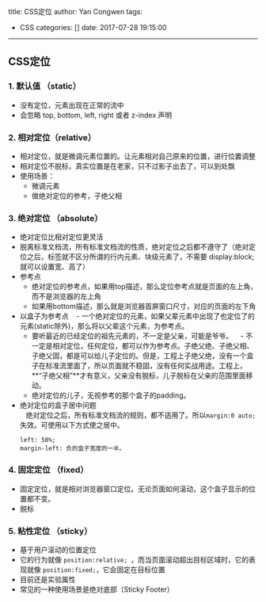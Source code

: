 title: CSS定位
author: Yan Congwen
tags:
  - CSS
categories: []
date: 2017-07-28 19:15:00
---
## CSS定位

### 1. 默认值 （static）
- 没有定位，元素出现在正常的流中
- 会忽略 top, bottom, left, right 或者 z-index 声明 	

### 2. 相对定位（relative）
- 相对定位，就是微调元素位置的。让元素相对自己原来的位置，进行位置调整
- 相对定位不脱标，真实位置是在老家，只不过影子出去了，可以到处飘
- 使用场景：
    - 微调元素
    - 做绝对定位的参考，子绝父相
    
### 3. 绝对定位 （absolute）
- 绝对定位比相对定位更灵活
- 脱离标准文档流，所有标准文档流的性质，绝对定位之后都不遵守了（绝对定位之后，标签就不区分所谓的行内元素、块级元素了，不需要 display:block; 就可以设置宽、高了）
- 参考点
    - 绝对定位的参考点，如果用top描述，那么定位参考点就是页面的左上角，而不是浏览器的左上角
    - 如果用bottom描述，那么就是浏览器首屏窗口尺寸，对应的页面的左下角
- 以盒子为参考点
    - 一个绝对定位的元素，如果父辈元素中出现了也定位了的元素(static除外)，那么将以父辈这个元素，为参考点。
    - 要听最近的已经定位的祖先元素的，不一定是父亲，可能是爷爷。
    - 不一定是相对定位，任何定位，都可以作为参考点。子绝父绝、子绝父相、子绝父固，都是可以给儿子定位的。但是，工程上子绝父绝，没有一个盒子在标准流里面了，所以页面就不稳固，没有任何实战用途。工程上，**“子绝父相”**才有意义，父亲没有脱标，儿子脱标在父亲的范围里面移动。
    -  绝对定位的儿子，无视参考的那个盒子的padding。
- 绝对定位的盒子居中问题	
    绝对定位之后，所有标准文档流的规则，都不适用了。所以`margin:0 auto;` 失效。可使用以下方式使之居中。
    ```
    left: 50%;
    margin-left: 负的盒子宽度的一半。
    ```
    
### 4. 固定定位 （fixed）
- 固定定位，就是相对浏览器窗口定位。无论页面如何滚动，这个盒子显示的位置都不变。	
- 脱标

### 5. 粘性定位 （sticky）
- 基于用户滚动的位置定位
- 它的行为就像 `position:relative; `，而当页面滚动超出目标区域时，它的表现就像 `position:fixed;`，它会固定在目标位置
- 目前还是实验属性
- 常见的一种使用场景是绝对底部（Sticky Footer）